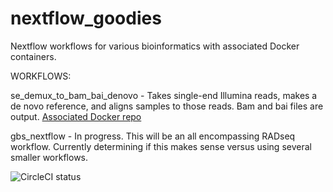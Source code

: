 # nextflow_goodies
Nextflow workflows for various bioinformatics with associated Docker containers. 


WORKFLOWS:

se_demux_to_bam_bai_denovo - Takes single-end Illumina reads, makes a de novo reference, and aligns samples to those reads. Bam and bai files are output.
[Associated Docker repo](https://hub.docker.com/r/harrisonjg/nf_se_demux_to_bam_bai_denovo)

gbs_nextflow - In progress. This will be an all encompassing RADseq workflow. Currently determining if this makes sense versus using several smaller workflows.

![CircleCI status](https://app.circleci.com/pipelines/github/JHarrisonEcoEvo/nextflow_gbs?style=shield)

